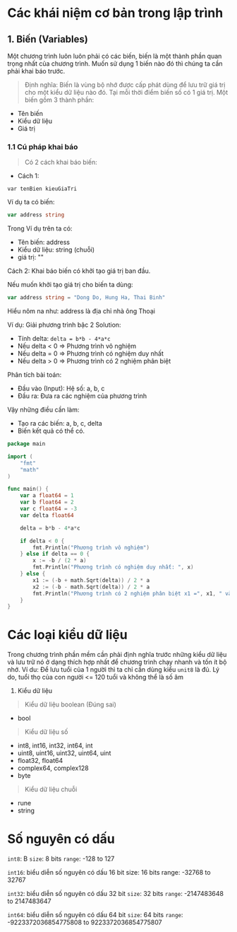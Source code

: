 # Các khái niệm cơ bản trong lập trình

## 1. Biến (Variables)

Một chương trình luôn luôn phải có các biến, biến là một thành phần quan trọng nhất của chương trình. Muốn sử dụng 1 biến nào đó thì chúng ta cần phải khai báo trước.

> Định nghĩa: Biến là vùng bộ nhớ được cấp phát dùng để lưu trữ giá trị cho một kiểu dữ liệu nào đó. Tại mỗi thời điểm biến số có 1 giá trị. Một biến gồm 3 thành phần:

- Tên biến
- Kiểu dữ liệu
- Giá trị

### 1.1 Cú pháp khai báo
> Có 2 cách khai báo biến:
- Cách 1:
```
var tenBien kieuGiaTri
```

Ví dụ ta có biến: 

```go
var address string 
```
Trong Ví dụ trên ta có:
* Tên biến: address
* Kiểu dữ liệu: string (chuỗi)
* giá trị: ""

Cách 2: Khai báo biến có khởi tạo giá trị ban đầu.

Nếu muốn khởi tạo giá trị cho biến ta dùng:
```go
var address string = "Dong Do, Hung Ha, Thai Binh"
```

Hiểu nôm na như: address là địa chỉ nhà ông Thoại

Ví dụ: Giải phương trình bậc 2
Solution: 
- Tính delta: `delta = b*b - 4*a*c`
- Nếu delta < 0 => Phương trình vô nghiệm
- Nếu delta = 0 => Phương trình có nghiệm duy nhất
- Nếu delta > 0 => Phương trình có 2 nghiệm phân biệt

Phân tích bài toán:
- Đầu vào (Input): Hệ số: a, b, c
- Đầu ra: Đưa ra các nghiệm của phương trình

Vậy những điều cần làm:
- Tạo ra các biến: a, b, c, delta
- Biến kết quả có thể có.

```go
package main

import (
	"fmt"
	"math"
)

func main() {
	var a float64 = 1
	var b float64 = 2
	var c float64 = -3
	var delta float64

	delta = b*b - 4*a*c

	if delta < 0 {
		fmt.Println("Phương trình vô nghiệm")
	} else if delta == 0 {
		x := -b / (2 * a)
		fmt.Println("Phương trình có nghiệm duy nhất: ", x)
	} else {
		x1 := (-b + math.Sqrt(delta)) / 2 * a
		x2 := (-b - math.Sqrt(delta)) / 2 * a
		fmt.Println("Phương trình có 2 nghiệm phân biệt x1 =", x1, " và x2 =", x2)
	}
}

```

# Các loại kiểu dữ liệu
Trong chương trình phần mềm cần phải định nghĩa trước những kiểu dữ liệu và lưu trữ nó ở dạng thích hợp nhất để chương trình chạy nhanh và tốn ít bộ nhớ.
Ví du: Để lưu tuổi của 1 người thì ta chỉ cần dùng kiểu `unit8` là đủ. Lý do, tuổi thọ của con người <= 120 tuổi và không thể là số âm

1. Kiểu dữ liệu 
> Kiểu dữ liệu boolean (Đúng sai)
- bool
> Kiểu dữ liệu số
* int8, int16, int32, int64, int
* uint8, uint16, uint32, uint64, uint
* float32, float64
* complex64, complex128
* byte


> Kiểu dữ liệu chuỗi
* rune
* string

# Số nguyên có dấu
`int8`: B
`size`: 8 bits
`range`: -128 to 127

`int16`: biểu diễn số nguyên có dấu 16 bit
size: 16 bits
range: -32768 to 32767

`int32`: biểu diễn số nguyên có dấu 32 bit
`size`: 32 bits
`range`: -2147483648 to 2147483647

`int64`: biểu diễn số nguyên có dấu 64 bit
`size`: 64 bits
`range`: -9223372036854775808 to 9223372036854775807

